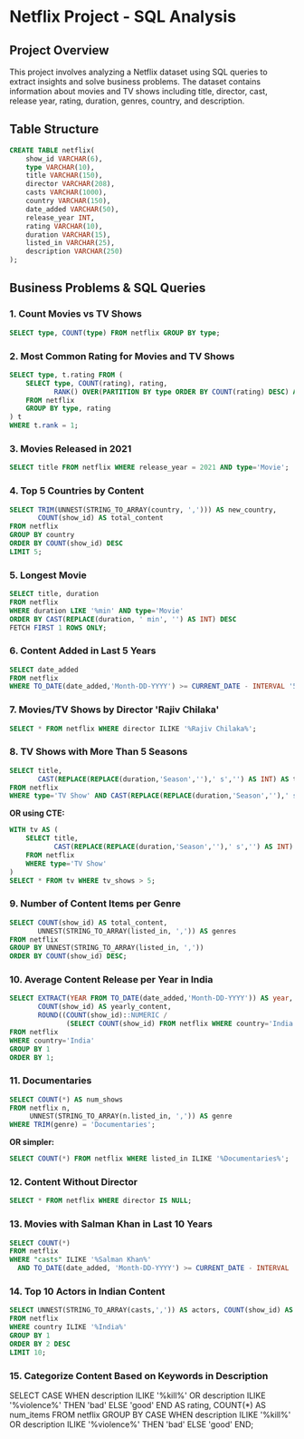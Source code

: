 
# Netflix Project - SQL Analysis

## Project Overview

This project involves analyzing a Netflix dataset using SQL queries to extract insights and solve business problems. The dataset contains information about movies and TV shows including title, director, cast, release year, rating, duration, genres, country, and description.

## Table Structure

```sql
CREATE TABLE netflix(
    show_id VARCHAR(6),
    type VARCHAR(10),
    title VARCHAR(150),
    director VARCHAR(208),
    casts VARCHAR(1000),
    country VARCHAR(150),
    date_added VARCHAR(50),
    release_year INT,
    rating VARCHAR(10),
    duration VARCHAR(15),
    listed_in VARCHAR(25),
    description VARCHAR(250)
);
```

## Business Problems & SQL Queries

### 1. Count Movies vs TV Shows

```sql
SELECT type, COUNT(type) FROM netflix GROUP BY type;
```

### 2. Most Common Rating for Movies and TV Shows

```sql
SELECT type, t.rating FROM (
    SELECT type, COUNT(rating), rating,
           RANK() OVER(PARTITION BY type ORDER BY COUNT(rating) DESC) AS rank
    FROM netflix 
    GROUP BY type, rating
) t
WHERE t.rank = 1;
```

### 3. Movies Released in 2021

```sql
SELECT title FROM netflix WHERE release_year = 2021 AND type='Movie';
```

### 4. Top 5 Countries by Content

```sql
SELECT TRIM(UNNEST(STRING_TO_ARRAY(country, ','))) AS new_country,
       COUNT(show_id) AS total_content
FROM netflix
GROUP BY country
ORDER BY COUNT(show_id) DESC
LIMIT 5;
```

### 5. Longest Movie

```sql
SELECT title, duration
FROM netflix
WHERE duration LIKE '%min' AND type='Movie'
ORDER BY CAST(REPLACE(duration, ' min', '') AS INT) DESC
FETCH FIRST 1 ROWS ONLY;
```

### 6. Content Added in Last 5 Years

```sql
SELECT date_added 
FROM netflix 
WHERE TO_DATE(date_added,'Month-DD-YYYY') >= CURRENT_DATE - INTERVAL '5 years';
```

### 7. Movies/TV Shows by Director 'Rajiv Chilaka'

```sql
SELECT * FROM netflix WHERE director ILIKE '%Rajiv Chilaka%';
```

### 8. TV Shows with More Than 5 Seasons

```sql
SELECT title,
       CAST(REPLACE(REPLACE(duration,'Season',''),' s','') AS INT) AS tv_shows
FROM netflix
WHERE type='TV Show' AND CAST(REPLACE(REPLACE(duration,'Season',''),' s','') AS INT) > 5;
```

**OR using CTE:**

```sql
WITH tv AS (
    SELECT title,
           CAST(REPLACE(REPLACE(duration,'Season',''),' s','') AS INT) AS tv_shows
    FROM netflix
    WHERE type='TV Show'
)
SELECT * FROM tv WHERE tv_shows > 5;
```

### 9. Number of Content Items per Genre

```sql
SELECT COUNT(show_id) AS total_content, 
       UNNEST(STRING_TO_ARRAY(listed_in, ',')) AS genres
FROM netflix
GROUP BY UNNEST(STRING_TO_ARRAY(listed_in, ','))
ORDER BY COUNT(show_id) DESC;
```

### 10. Average Content Release per Year in India

```sql
SELECT EXTRACT(YEAR FROM TO_DATE(date_added,'Month-DD-YYYY')) AS year,
       COUNT(show_id) AS yearly_content,
       ROUND((COUNT(show_id)::NUMERIC / 
              (SELECT COUNT(show_id) FROM netflix WHERE country='India')::NUMERIC) * 100, 2) AS avg_content_per_year
FROM netflix
WHERE country='India'
GROUP BY 1
ORDER BY 1;
```

### 11. Documentaries

```sql
SELECT COUNT(*) AS num_shows
FROM netflix n,
     UNNEST(STRING_TO_ARRAY(n.listed_in, ',')) AS genre
WHERE TRIM(genre) = 'Documentaries';
```

**OR simpler:**

```sql
SELECT COUNT(*) FROM netflix WHERE listed_in ILIKE '%Documentaries%';
```

### 12. Content Without Director

```sql
SELECT * FROM netflix WHERE director IS NULL;
```

### 13. Movies with Salman Khan in Last 10 Years

```sql
SELECT COUNT(*)
FROM netflix
WHERE "casts" ILIKE '%Salman Khan%'
  AND TO_DATE(date_added, 'Month-DD-YYYY') >= CURRENT_DATE - INTERVAL '10 years';
```

### 14. Top 10 Actors in Indian Content

```sql
SELECT UNNEST(STRING_TO_ARRAY(casts,',')) AS actors, COUNT(show_id) AS no_of_movies_acted
FROM netflix
WHERE country ILIKE '%India%'
GROUP BY 1
ORDER BY 2 DESC
LIMIT 10;
```

### 15. Categorize Content Based on Keywords in Description

SELECT 
    CASE 
        WHEN description ILIKE '%kill%' OR description ILIKE '%violence%' THEN 'bad'
        ELSE 'good'
    END AS rating,
    COUNT(*) AS num_items
FROM netflix
GROUP BY 
    CASE 
        WHEN description ILIKE '%kill%' OR description ILIKE '%violence%' THEN 'bad'
        ELSE 'good'
    END;
